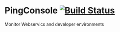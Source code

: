 # PingConsole [![Build Status](https://travis-ci.org/srv94/PingConsole.svg?branch=master)](https://travis-ci.org/srv94/PingConsole)
Monitor Webservics and developer environments

